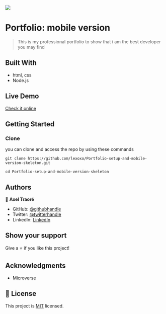 ![](https://img.shields.io/badge/Microverse-blueviolet)

# Portfolio: mobile version

> This is my professional portfolio to show that i am the best developer you may find


## Built With

- html, css
- Node.js

## Live Demo

[Check it online](https://lexoxo.github.io/Portfolio-setup-and-mobile-version-skeleton/)


## Getting Started

### Clone
you can clone and access the repo by using these commands

`git clone https://github.com/lexoxo/Portfolio-setup-and-mobile-version-skeleton.git`

`cd Portfolio-setup-and-mobile-version-skeleton`
 

## Authors

👤 **Axel Traoré**

- GitHub: [@githubhandle](https://github.com/lexoxo)
- Twitter: [@twitterhandle](https://twitter.com/axel_traore)
- LinkedIn: [LinkedIn](https://linkedin.com/in/axel-traoré-06110577/)

## Show your support

Give a ⭐️ if you like this project!

## Acknowledgments

- Microverse

## 📝 License

This project is [MIT](./MIT.md) licensed.
